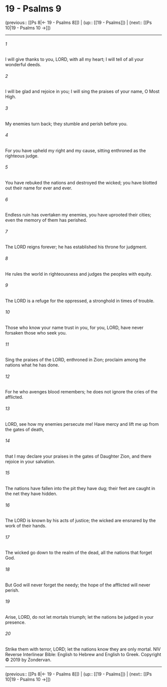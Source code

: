 # 19 - Psalms 9

(previous:: [[Ps 8|← 19 - Psalms 8]]) | (up:: [[19 - Psalms]]) | (next:: [[Ps 10|19 - Psalms 10 →]])

***


###### 1 
I will give thanks to you, LORD, with all my heart; I will tell of all your wonderful deeds. 

###### 2 
I will be glad and rejoice in you; I will sing the praises of your name, O Most High. 

###### 3 
My enemies turn back; they stumble and perish before you. 

###### 4 
For you have upheld my right and my cause, sitting enthroned as the righteous judge. 

###### 5 
You have rebuked the nations and destroyed the wicked; you have blotted out their name for ever and ever. 

###### 6 
Endless ruin has overtaken my enemies, you have uprooted their cities; even the memory of them has perished. 

###### 7 
The LORD reigns forever; he has established his throne for judgment. 

###### 8 
He rules the world in righteousness and judges the peoples with equity. 

###### 9 
The LORD is a refuge for the oppressed, a stronghold in times of trouble. 

###### 10 
Those who know your name trust in you, for you, LORD, have never forsaken those who seek you. 

###### 11 
Sing the praises of the LORD, enthroned in Zion; proclaim among the nations what he has done. 

###### 12 
For he who avenges blood remembers; he does not ignore the cries of the afflicted. 

###### 13 
LORD, see how my enemies persecute me! Have mercy and lift me up from the gates of death, 

###### 14 
that I may declare your praises in the gates of Daughter Zion, and there rejoice in your salvation. 

###### 15 
The nations have fallen into the pit they have dug; their feet are caught in the net they have hidden. 

###### 16 
The LORD is known by his acts of justice; the wicked are ensnared by the work of their hands. 

###### 17 
The wicked go down to the realm of the dead, all the nations that forget God. 

###### 18 
But God will never forget the needy; the hope of the afflicted will never perish. 

###### 19 
Arise, LORD, do not let mortals triumph; let the nations be judged in your presence. 

###### 20 
Strike them with terror, LORD; let the nations know they are only mortal. NIV Reverse Interlinear Bible: English to Hebrew and English to Greek. Copyright © 2019 by Zondervan.

***

(previous:: [[Ps 8|← 19 - Psalms 8]]) | (up:: [[19 - Psalms]]) | (next:: [[Ps 10|19 - Psalms 10 →]])
